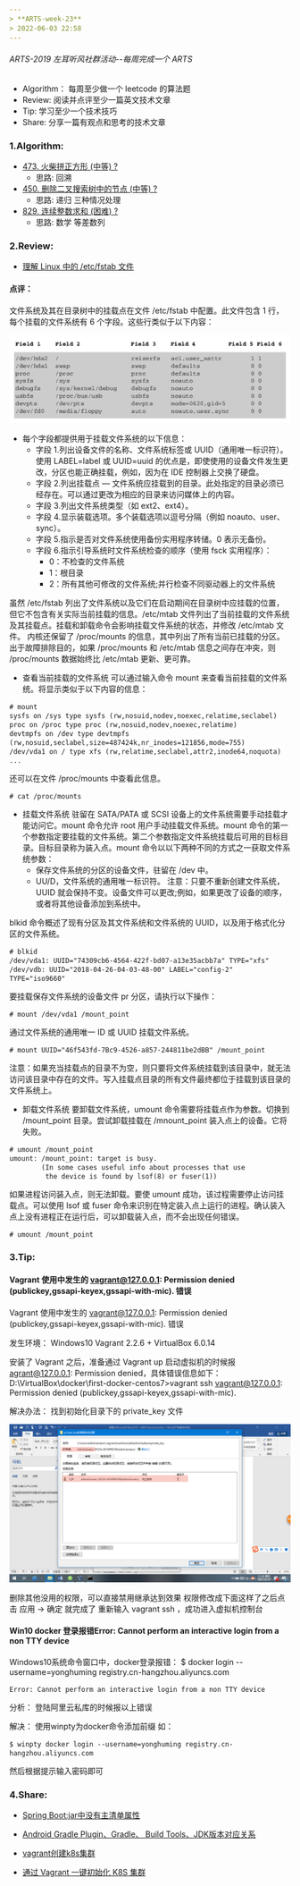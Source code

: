 ```yaml
---
> **ARTS-week-23**
> 2022-06-03 22:58
---
```



###### ARTS-2019 左耳听风社群活动--每周完成一个 ARTS
- Algorithm： 每周至少做一个 leetcode 的算法题
- Review: 阅读并点评至少一篇英文技术文章
- Tip: 学习至少一个技术技巧
- Share: 分享一篇有观点和思考的技术文章

### 1.Algorithm:

- [473. 火柴拼正方形 (中等) ?](https://leetcode.cn/submissions/detail/320711452/)  
  + 思路: 回溯
- [450. 删除二叉搜索树中的节点 (中等) ?](https://leetcode.cn/submissions/detail/321078045/)  
  + 思路: 递归 三种情况处理
- [829. 连续整数求和 (困难) ?](https://leetcode.cn/submissions/detail/321358458/)  
  + 思路: 数学 等差数列

### 2.Review:

- [理解 Linux 中的 /etc/fstab 文件](https://www.thegeekdiary.com/understanding-the-configuration-file-for-mounting-file-systems-etc-fstab/)  

#### 点评：

文件系统及其在目录树中的挂载点在文件 /etc/fstab 中配置。此文件包含 1 行，每个挂载的文件系统有 6 个字段。这些行类似于以下内容：

![An image](./images/ARTS-week-23-1.png)

- 每个字段都提供用于挂载文件系统的以下信息：
  - 字段 1.列出设备文件的名称、文件系统标签或 UUID（通用唯一标识符）。使用 LABEL=label 或 UUID=uuid 的优点是，即使使用的设备文件发生更改，分区也能正确挂载，例如，因为在 IDE 控制器上交换了硬盘。
  - 字段 2.列出挂载点 — 文件系统应挂载到的目录。此处指定的目录必须已经存在。可以通过更改为相应的目录来访问媒体上的内容。
  - 字段 3.列出文件系统类型（如 ext2、ext4）。
  - 字段 4.显示装载选项。多个装载选项以逗号分隔（例如 noauto、user、sync）。
  - 字段 5.指示是否对文件系统使用备份实用程序转储。0 表示无备份。
  - 字段 6.指示引导系统时文件系统检查的顺序（使用 fsck 实用程序）：
    - 0：不检查的文件系统
    - 1：根目录
    - 2：所有其他可修改的文件系统;并行检查不同驱动器上的文件系统

虽然 /etc/fstab 列出了文件系统以及它们在启动期间在目录树中应挂载的位置，但它不包含有关实际当前挂载的信息。/etc/mtab 文件列出了当前挂载的文件系统及其挂载点。挂载和卸载命令会影响挂载文件系统的状态，并修改 /etc/mtab 文件。
内核还保留了 /proc/mounts 的信息，其中列出了所有当前已挂载的分区。出于故障排除目的，如果 /proc/mounts 和 /etc/mtab 信息之间存在冲突，则 /proc/mounts 数据始终比 /etc/mtab 更新、更可靠。

- 查看当前挂载的文件系统
可以通过输入命令 mount 来查看当前挂载的文件系统。将显示类似于以下内容的信息：

```shell
# mount
sysfs on /sys type sysfs (rw,nosuid,nodev,noexec,relatime,seclabel)
proc on /proc type proc (rw,nosuid,nodev,noexec,relatime)
devtmpfs on /dev type devtmpfs (rw,nosuid,seclabel,size=487424k,nr_inodes=121856,mode=755)
/dev/vda1 on / type xfs (rw,relatime,seclabel,attr2,inode64,noquota)
...
```

还可以在文件 /proc/mounts 中查看此信息。

```shell
# cat /proc/mounts
```

- 挂载文件系统
驻留在 SATA/PATA 或 SCSI 设备上的文件系统需要手动挂载才能访问它。mount 命令允许 root 用户手动挂载文件系统。mount 命令的第一个参数指定要挂载的文件系统。第二个参数指定文件系统挂载后可用的目标目录。目标目录称为装入点。mount 命令以以下两种不同的方式之一获取文件系统参数：
  - 保存文件系统的分区的设备文件，驻留在 /dev 中。
  - UU/D，文件系统的通用唯一标识符。
注意：只要不重新创建文件系统，UUID 就会保持不变。设备文件可以更改;例如，如果更改了设备的顺序，或者将其他设备添加到系统中。

blkid 命令概述了现有分区及其文件系统和文件系统的 UUID，以及用于格式化分区的文件系统。

```shell
# blkid
/dev/vda1: UUID="74309cb6-4564-422f-bd07-a13e35acbb7a" TYPE="xfs" 
/dev/vdb: UUID="2018-04-26-04-03-48-00" LABEL="config-2" TYPE="iso9660"
```

要挂载保存文件系统的设备文件 pr 分区，请执行以下操作：

```shell
# mount /dev/vda1 /mount_point
```

通过文件系统的通用唯一 ID 或 UUID 挂载文件系统。

```shell
# mount UUID="46f543fd-7Bc9-4526-a857·244811be2dBB" /mount_point
```

注意：如果充当挂载点的目录不为空，则只要将文件系统挂载到该目录中，就无法访问该目录中存在的文件。写入挂载点目录的所有文件最终都位于挂载到该目录的文件系统上。

- 卸载文件系统
要卸载文件系统，umount 命令需要将挂载点作为参数。切换到 /mount_point 目录。尝试卸载挂载在 /mnount_point 装入点上的设备。它将失败。

```shell
# umount /mount_point
umount: /mount_point: target is busy.
        (In some cases useful info about processes that use
         the device is found by lsof(8) or fuser(1))
```

如果进程访问装入点，则无法卸载。要使 umount 成功，该过程需要停止访问挂载点。可以使用 lsof 或 fuser 命令来识别在特定装入点上运行的进程。确认装入点上没有进程正在运行后，可以卸载装入点，而不会出现任何错误。

```shell
# umount /mount_point
```

### 3.Tip:

#### Vagrant 使用中发生的 vagrant@127.0.0.1: Permission denied (publickey,gssapi-keyex,gssapi-with-mic). 错误
Vagrant 使用中发生的 vagrant@127.0.0.1: Permission denied (publickey,gssapi-keyex,gssapi-with-mic). 错误

发生环境：
Windows10
Vagrant 2.2.6 + VirtualBox 6.0.14

安装了 Vagrant 之后，准备通过 Vagrant up 启动虚拟机的时候报 agrant@127.0.0.1: Permission denied，具体错误信息如下：
D:\VirtualBox\docker\first-docker-centos7>vagrant ssh
vagrant@127.0.0.1: Permission denied (publickey,gssapi-keyex,gssapi-with-mic).

解决办法：
找到初始化目录下的 private_key 文件

![An image](./images/ARTS-week-23-2.png)

删除其他没用的权限，可以直接禁用继承达到效果
权限修改成下面这样了之后点击 应用 -> 确定 就完成了
重新输入 vagrant ssh ，成功进入虚拟机控制台

#### Win10 docker 登录报错Error: Cannot perform an interactive login from a non TTY device

Windows10系统命令窗口中，docker登录报错：
$ docker login --username=yonghuming registry.cn-hangzhou.aliyuncs.com
```shell
Error: Cannot perform an interactive login from a non TTY device
```

分析：
登陆阿里云私库的时候报以上错误

解决：
使用winpty为docker命令添加前缀 如：

```shell
$ winpty docker login --username=yonghuming registry.cn-hangzhou.aliyuncs.com
```

然后根据提示输入密码即可

### 4.Share:

- [Spring Boot:jar中没有主清单属性](https://blog.csdn.net/u010429286/article/details/79085212)  

- [Android Gradle Plugin、Gradle、 Build Tools、JDK版本对应关系](https://blog.csdn.net/libie_lt/article/details/122127407)  

- [vagrant创建k8s集群](https://blog.csdn.net/weixin_44371237/article/details/123974335)  

- [通过 Vagrant 一键初始化 K8S 集群](jianshu.com/p/5a5b597538e1)  
